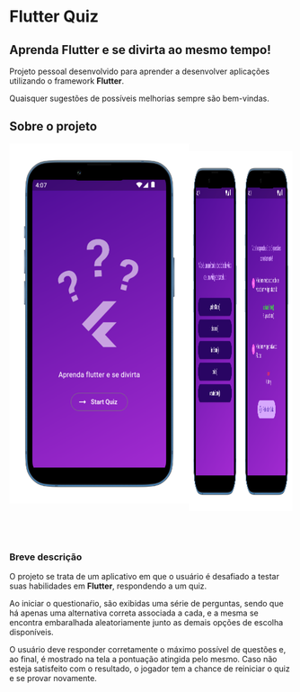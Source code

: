 # Flutter Quiz

## Aprenda Flutter e se divirta ao mesmo tempo!

Projeto pessoal desenvolvido para aprender a desenvolver aplicações utilizando o framework **Flutter**.

Quaisquer sugestões de possíveis melhorias sempre são bem-vindas.

## Sobre o projeto

<div style="display: flex; flex-direction: row; justify-content: space-around">
<img 
    src="./assets/readmeImages/homePage.png" 
    style="width: 320px; height: 640px;" 
/>

<img 
    src="./assets/readmeImages/quizPage.png" 
    style=" width: 320px; height: 640px;" 
/>

<img 
    src="./assets/readmeImages/resultPage.png" 
    style=" width: 320px; height: 640px;" 
/>

</div>

&nbsp;

### Breve descrição 

O projeto se trata de um aplicativo em que o usuário é desafiado a testar suas habilidades em **Flutter**, respondendo a um quiz.

Ao iniciar o questionaŕio, são exibidas uma série de perguntas, sendo que há apenas uma alternativa correta associada a cada, e a mesma se encontra embaralhada aleatoriamente junto as demais opções de escolha disponíveis.

O usuário deve responder corretamente o máximo possível de questões e, ao final, é mostrado na tela a pontuação atingida pelo mesmo. Caso não esteja satisfeito com o resultado, o jogador tem a chance de reiniciar o quiz e se provar novamente.